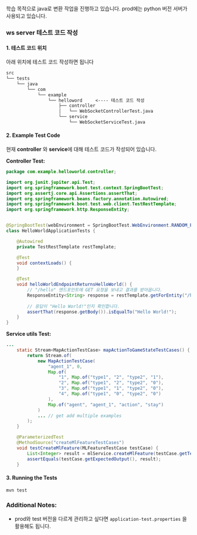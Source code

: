 학습 목적으로 java로 변환 작업을 진행하고 있습니다. prod에는 python 버전 서버가 사용되고 있습니다.


### ws server 테스트 코드 작성

#### 1. 테스트 코드 위치
아래 위치에 테스트 코드 작성하면 됩니다

```markdown
src
└── tests
    └── java
        └── com
            └── example
                └── helloword     <---- 테스트 코드 작성
                    ├── controller
                    │   └── WebSocketControllerTest.java
                    └── service
                        └── WebSocketServiceTest.java

```

#### 2. Example Test Code

현재  **controller** 와 **service**에 대해 테스트 코드가 작성되어 있습니다.

**Controller Test:**

```java
package com.example.helloworld.controller;

import org.junit.jupiter.api.Test;
import org.springframework.boot.test.context.SpringBootTest;
import org.assertj.core.api.Assertions.assertThat;
import org.springframework.beans.factory.annotation.Autowired;
import org.springframework.boot.test.web.client.TestRestTemplate;
import org.springframework.http.ResponseEntity;


@SpringBootTest(webEnvironment = SpringBootTest.WebEnvironment.RANDOM_PORT)
class HelloWorldApplicationTests {

    @Autowired
    private TestRestTemplate restTemplate;

    @Test
    void contextLoads() {
    }

    @Test
    void helloWorldEndpointReturnsHelloWorld() {
        // "/hello" 엔드포인트에 GET 요청을 보내고 결과를 받아옵니다.
        ResponseEntity<String> response = restTemplate.getForEntity("/hello", String.class);
        
        // 응답이 "Hello World!"인지 확인합니다.
        assertThat(response.getBody()).isEqualTo("Hello World!");
    }
}

```

**Service utils Test:**

```java
...
    static Stream<MapActionTestCase> mapActionToGameStateTestCases() {
        return Stream.of(
            new MapActionTestCase(
                "agent_1", 0,
                Map.of(
                    "1", Map.of("type1", "2", "type2", "1"),
                    "2", Map.of("type1", "2", "type2", "0"),
                    "3", Map.of("type1", "1", "type2", "0"),
                    "4", Map.of("type1", "0", "type2", "0")
                ),
                Map.of("agent", "agent_1", "action", "stay")
            )
            ... // get add multiple examples
        );
    }

    @ParameterizedTest
    @MethodSource("createMlFeatureTestCases")
    void testCreateMlFeature(MLFeatureTestCase testCase) {
        List<Integer> result = mlService.createMlFeature(testCase.getTestInputTowerStatus(), testCase.getTestInputCurrentWaveIndex());
        assertEquals(testCase.getExpectedOutput(), result);
    }

```

#### 3. Running the Tests

```bash
mvn test
```

### Additional Notes:
- prod와 test 버전을 다르게 관리하고 싶다면 `application-test.properties` 을 활용해도 됩니다.